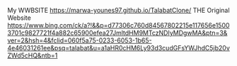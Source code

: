 My WWBSITE
https://marwa-younes97.github.io/TalabatClone/
 THE Original Website
 https://www.bing.com/ck/a?!&&p=d77306c760d84567802215e117656e15003701c9827721f4a882c65900efea27JmltdHM9MTczNDIyMDgwMA&ptn=3&ver=2&hsh=4&fclid=060f5a75-0233-6053-1b65-4e46031261ee&psq=talabat&u=a1aHR0cHM6Ly93d3cudGFsYWJhdC5jb20vZWd5cHQ&ntb=1

